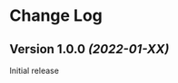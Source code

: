 Change Log
==========
 
Version 1.0.0 *(2022-01-XX)*
----------------------------

 Initial release
